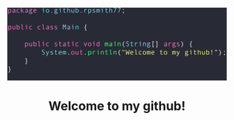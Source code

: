 [![Header](https://github.com/rpsmith77/rpsmith77/blob/main/readme_header.png)](https://www.linkedin.com/in/ryan--smith/)

<h1 align='center'> Welcome to my github!</h1>
